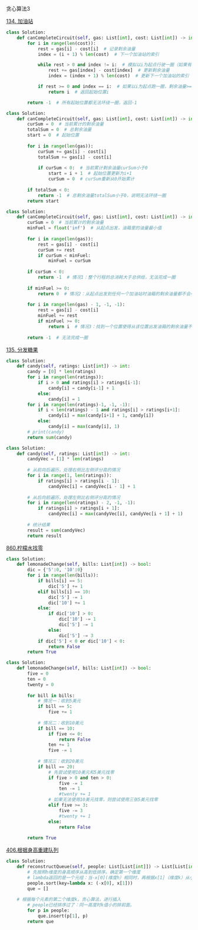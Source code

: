 贪心算法3

[134. 加油站](class%20Solution:%20%20%20%20%20def%20canCompleteCircuit(self,%20gas:%20List[int],%20cost:%20List[int])%20->%20int:%20%20%20%20%20%20%20%20%20curSum%20=%200%20%20#%20当前累计的剩余油量%20%20%20%20%20%20%20%20%20totalSum%20=%200%20%20#%20总剩余油量%20%20%20%20%20%20%20%20%20start%20=%200%20%20#%20起始位置%20%20%20%20%20%20%20%20%20%20%20%20%20%20%20%20%20%20for%20i%20in%20range(len(gas)):%20%20%20%20%20%20%20%20%20%20%20%20%20curSum%20+=%20gas[i]%20-%20cost[i]%20%20%20%20%20%20%20%20%20%20%20%20%20totalSum%20+=%20gas[i]%20-%20cost[i]%20%20%20%20%20%20%20%20%20%20%20%20%20%20%20%20%20%20%20%20%20%20%20%20%20%20if%20curSum%20<%200:%20%20#%20当前累计剩余油量curSum小于0%20%20%20%20%20%20%20%20%20%20%20%20%20%20%20%20%20start%20=%20i%20+%201%20%20#%20起始位置更新为i+1%20%20%20%20%20%20%20%20%20%20%20%20%20%20%20%20%20curSum%20=%200%20%20#%20curSum重新从0开始累计%20%20%20%20%20%20%20%20%20%20%20%20%20%20%20%20%20%20if%20totalSum%20<%200:%20%20%20%20%20%20%20%20%20%20%20%20%20return%20-1%20%20#%20总剩余油量totalSum小于0，说明无法环绕一圈%20%20%20%20%20%20%20%20%20return%20start)

```python
class Solution:
    def canCompleteCircuit(self, gas: List[int], cost: List[int]) -> int:
        for i in range(len(cost)):
            rest = gas[i] - cost[i]  # 记录剩余油量
            index = (i + 1) % len(cost)  # 下一个加油站的索引

            while rest > 0 and index != i:  # 模拟以i为起点行驶一圈（如果有rest==0，那么答案就不唯一了）
                rest += gas[index] - cost[index]  # 更新剩余油量
                index = (index + 1) % len(cost)  # 更新下一个加油站的索引

            if rest >= 0 and index == i:  # 如果以i为起点跑一圈，剩余油量>=0，并且回到起始位置
                return i  # 返回起始位置i

        return -1  # 所有起始位置都无法环绕一圈，返回-1
```

```python
class Solution:
    def canCompleteCircuit(self, gas: List[int], cost: List[int]) -> int:
        curSum = 0  # 当前累计的剩余油量
        totalSum = 0  # 总剩余油量
        start = 0  # 起始位置
        
        for i in range(len(gas)):
            curSum += gas[i] - cost[i]
            totalSum += gas[i] - cost[i]
            
            if curSum < 0:  # 当前累计剩余油量curSum小于0
                start = i + 1  # 起始位置更新为i+1
                curSum = 0  # curSum重新从0开始累计
        
        if totalSum < 0:
            return -1  # 总剩余油量totalSum小于0，说明无法环绕一圈
        return start
```

```python
class Solution:
    def canCompleteCircuit(self, gas: List[int], cost: List[int]) -> int:
        curSum = 0  # 当前累计的剩余油量
        minFuel = float('inf')  # 从起点出发，油箱里的油量最小值
        
        for i in range(len(gas)):
            rest = gas[i] - cost[i]
            curSum += rest
            if curSum < minFuel:
                minFuel = curSum
        
        if curSum < 0:
            return -1  # 情况1：整个行程的总消耗大于总供给，无法完成一圈
        
        if minFuel >= 0:
            return 0  # 情况2：从起点出发到任何一个加油站时油箱的剩余油量都不会小于0，可以从起点出发完成一圈
        
        for i in range(len(gas) - 1, -1, -1):
            rest = gas[i] - cost[i]
            minFuel += rest
            if minFuel >= 0:
                return i  # 情况3：找到一个位置使得从该位置出发油箱的剩余油量不会小于0，返回该位置的索引
        
        return -1  # 无法完成一圈
```



[135. 分发糖果](https://www.programmercarl.com/0135.%E5%88%86%E5%8F%91%E7%B3%96%E6%9E%9C.html#%E7%AE%97%E6%B3%95%E5%85%AC%E5%BC%80%E8%AF%BE)

```python
class Solution:
    def candy(self, ratings: List[int]) -> int:
        candy = [0] * len(ratings)
        for i in range(len(ratings)):
            if i > 0 and ratings[i] > ratings[i-1]:
                candy[i] = candy[i-1] + 1
            else:
                candy[i] = 1
        for i in range(len(ratings)-1, -1, -1):
            if i < len(ratings) - 1 and ratings[i] > ratings[i+1]:
                candy[i] = max(candy[i+1] + 1, candy[i])
            else:
                candy[i] = max(candy[i], 1)
        # print(candy)
        return sum(candy)
```

```python
class Solution:
    def candy(self, ratings: List[int]) -> int:
        candyVec = [1] * len(ratings)
        
        # 从前向后遍历，处理右侧比左侧评分高的情况
        for i in range(1, len(ratings)):
            if ratings[i] > ratings[i - 1]:
                candyVec[i] = candyVec[i - 1] + 1
        
        # 从后向前遍历，处理左侧比右侧评分高的情况
        for i in range(len(ratings) - 2, -1, -1):
            if ratings[i] > ratings[i + 1]:
                candyVec[i] = max(candyVec[i], candyVec[i + 1] + 1)
        
        # 统计结果
        result = sum(candyVec)
        return result
```



[860.柠檬水找零](https://www.programmercarl.com/0860.%E6%9F%A0%E6%AA%AC%E6%B0%B4%E6%89%BE%E9%9B%B6.html#%E7%AE%97%E6%B3%95%E5%85%AC%E5%BC%80%E8%AF%BE)

```python
class Solution:
    def lemonadeChange(self, bills: List[int]) -> bool:
        dic = {'5':0, '10':0}
        for i in range(len(bills)):
            if bills[i] == 5:
                dic['5'] += 1
            elif bills[i] == 10:
                dic['5'] -= 1
                dic['10'] += 1
            else:
                if dic['10'] > 0:
                    dic['10'] -= 1
                    dic['5'] -= 1
                else:
                    dic['5'] -= 3
            if dic['5'] < 0 or dic['10'] < 0:
                return False
        return True
```

```python
class Solution:
    def lemonadeChange(self, bills: List[int]) -> bool:
        five = 0
        ten = 0
        twenty = 0
        
        for bill in bills:
            # 情况一：收到5美元
            if bill == 5:
                five += 1
            
            # 情况二：收到10美元
            if bill == 10:
                if five <= 0:
                    return False
                ten += 1
                five -= 1
            
            # 情况三：收到20美元
            if bill == 20:
                # 先尝试使用10美元和5美元找零
                if five > 0 and ten > 0:
                    five -= 1
                    ten -= 1
                    #twenty += 1
                # 如果无法使用10美元找零，则尝试使用三张5美元找零
                elif five >= 3:
                    five -= 3
                    #twenty += 1
                else:
                    return False
        
        return True
```



[406.根据身高重建队列](https://www.programmercarl.com/0406.%E6%A0%B9%E6%8D%AE%E8%BA%AB%E9%AB%98%E9%87%8D%E5%BB%BA%E9%98%9F%E5%88%97.html#%E7%AE%97%E6%B3%95%E5%85%AC%E5%BC%80%E8%AF%BE)

```python
class Solution:
    def reconstructQueue(self, people: List[List[int]]) -> List[List[int]]:
    	# 先按照h维度的身高顺序从高到低排序。确定第一个维度
        # lambda返回的是一个元组：当-x[0](维度h）相同时，再根据x[1]（维度k）从小到大排序
        people.sort(key=lambda x: (-x[0], x[1]))
        que = []
	
	# 根据每个元素的第二个维度k，贪心算法，进行插入
        # people已经排序过了：同一高度时k值小的排前面。
        for p in people:
            que.insert(p[1], p)
        return que
```

